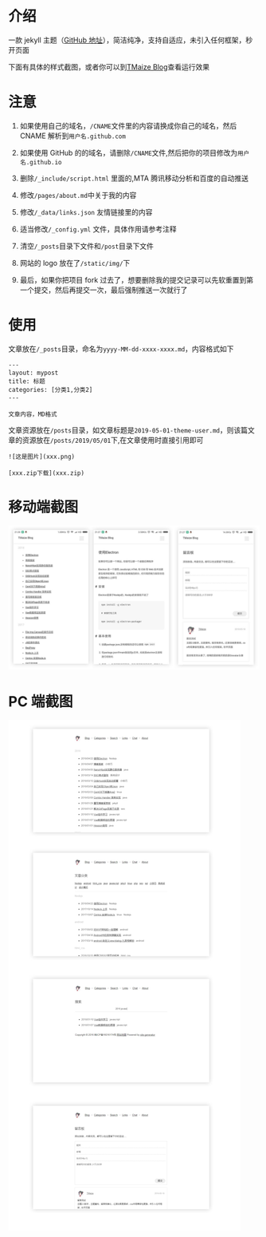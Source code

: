 # 介绍

一款 jekyll 主题（[GitHub 地址](https://github.com/TMaize/tmaize-blog)），简洁纯净，支持自适应，未引入任何框架，秒开页面

下面有具体的样式截图，或者你可以到[TMaize Blog](http://blog.tmaize.net/)查看运行效果

# 注意

1. 如果使用自己的域名，`/CNAME`文件里的内容请换成你自己的域名，然后 CNAME 解析到`用户名.github.com`

2. 如果使用 GitHub 的的域名，请删除`/CNAME`文件,然后把你的项目修改为`用户名.github.io`

3. 删除`/_include/script.html` 里面的,MTA 腾讯移动分析和百度的自动推送

4. 修改`/pages/about.md`中关于我的内容

5. 修改`/_data/links.json` 友情链接里的内容

6. 适当修改`/_config.yml` 文件，具体作用请参考注释

7. 清空`/_posts`目录下文件和`/post`目录下文件

8. 网站的 logo 放在了`/static/img/`下

9. 最后，如果你把项目 fork 过去了，想要删除我的提交记录可以先软重置到第一个提交，然后再提交一次，最后强制推送一次就行了

# 使用

文章放在`/_posts`目录，命名为`yyyy-MM-dd-xxxx-xxxx.md`，内容格式如下

```
---
layout: mypost
title: 标题
categories: [分类1,分类2]
---

文章内容，MD格式
```

文章资源放在`/posts`目录，如文章标题是`2019-05-01-theme-user.md`，则该篇文章的资源放在`/posts/2019/05/01`下,在文章使用时直接引用即可

```
![这是图片](xxx.png)

[xxx.zip下载](xxx.zip)
```

# 移动端截图

![mobile](static/readme/mobile.jpg)

# PC 端截图

![pc](static/readme/pc.jpg)

